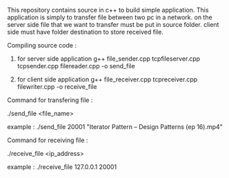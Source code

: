 This repository contains source in c++ to build simple application.
This application is simply to transfer file between two pc in a network.
on the server side file that we want to transfer must be put in source folder.
client side must have folder destination to store received file.

Compiling source code :
1. for server side application
   g++ file_sender.cpp tcpfileserver.cpp tcpsender.cpp filereader.cpp -o send_file
 
2. for client side application
   g++ file_receiver.cpp tcpreceiver.cpp filewriter.cpp -o receive_file
   
   
Command for transfering file :

  ./send_file <port> <file_name>
   
  example : ./send_file 20001 "Iterator Pattern – Design Patterns (ep 16).mp4"
  
  
Command for receiving file :

  ./receive_file <ip_address> <port>
   
  example : ./receive_file 127.0.0.1 20001
